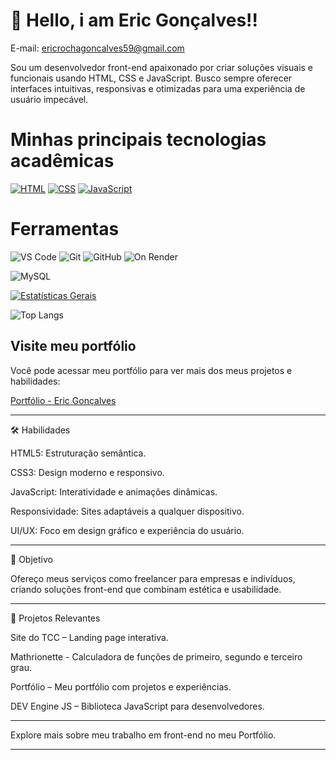 
# 👋 Hello, i am Eric Gonçalves!!

E-mail: ericrochagoncalves59@gmail.com

Sou um desenvolvedor front-end apaixonado por criar soluções visuais e funcionais usando HTML, CSS e JavaScript. Busco sempre oferecer interfaces intuitivas, responsivas e otimizadas para uma experiência de usuário impecável.

# Minhas principais tecnologias acadêmicas

[![HTML](https://img.shields.io/badge/HTML-5-blue?style=for-the-badge&logo=html5&logoColor=white)](https://developer.mozilla.org/en-US/docs/Web/HTML)
[![CSS](https://img.shields.io/badge/CSS-3-blue?style=for-the-badge&logo=css3&logoColor=white)](https://developer.mozilla.org/en-US/docs/Web/CSS)
[![JavaScript](https://img.shields.io/badge/JavaScript-ES6-yellow?style=for-the-badge&logo=javascript&logoColor=white)](https://developer.mozilla.org/en-US/docs/Web/JavaScript)

# Ferramentas

![VS Code](https://img.shields.io/badge/VS%20Code-1E1E1E?style=for-the-badge&logo=visualstudiocode&logoColor=white)
![Git](https://img.shields.io/badge/Git-1D1F22?style=for-the-badge&logo=git&logoColor=white)
![GitHub](https://img.shields.io/badge/GitHub-0D1117?style=for-the-badge&logo=github&logoColor=white)
![On Render](https://img.shields.io/badge/On%20Render-2E2E2E?style=for-the-badge&logo=render&logoColor=white)

![MySQL](https://img.shields.io/badge/MySQL-005C84?style=for-the-badge&logo=mysql&logoColor=white)

[![Estatísticas Gerais](https://github-readme-stats.vercel.app/api?username=EricRochaGoncalves&show_icons=true&theme=vision-friendly-dark)](https://github.com/EricRochaGoncalves)

![Top Langs](https://github-readme-stats.vercel.app/api/top-langs/?username=EricRochaGoncalves&layout=compact&theme=radical)
## Visite meu portfólio

Você pode acessar meu portfólio para ver mais dos meus projetos e habilidades:

[Portfólio - Eric Gonçalves](https://portif-lio-ericgoncalves.onrender.com/)


---

🛠️ Habilidades

HTML5: Estruturação semântica.

CSS3: Design moderno e responsivo.

JavaScript: Interatividade e animações dinâmicas.

Responsividade: Sites adaptáveis a qualquer dispositivo.

UI/UX: Foco em design gráfico e experiência do usuário.



---

🎯 Objetivo

Ofereço meus serviços como freelancer para empresas e indivíduos, criando soluções front-end que combinam estética e usabilidade.


---

💼 Projetos Relevantes

Site do TCC – Landing page interativa.

Mathrionette - Calculadora de funções de primeiro, segundo e terceiro grau.

Portfólio – Meu portfólio com projetos e experiências.

DEV Engine JS – Biblioteca JavaScript para desenvolvedores.



---

Explore mais sobre meu trabalho em front-end no meu Portfólio.


---



